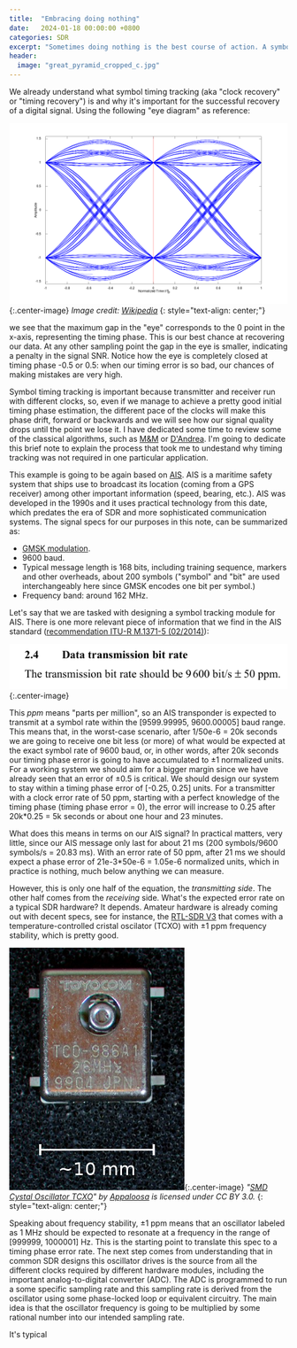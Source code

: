 ```yaml
---
title:  "Embracing doing nothing"
date:   2024-01-18 00:00:00 +0800
categories: SDR
excerpt: "Sometimes doing nothing is the best course of action. A symbol timing tracking situation is presented."
header:
  image: "great_pyramid_cropped_c.jpg"
---
```


We already understand what symbol timing tracking (aka "clock recovery" or "timing recovery") is and why it's important for the successful recovery of a digital signal. Using the following "eye diagram" as reference:

![Eye pattern][eye_pattern]{:.center-image}
*Image credit: [Wikipedia][eye_pattern_wikipedia]*
{: style="text-align: center;"}

we see that the maximum gap in the "eye" corresponds to the 0 point in the x-axis, representing the timing phase. This is our best chance at recovering our data. At any other sampling point the gap in the eye is smaller, indicating a penalty in the signal SNR. Notice how the eye is completely closed at timing phase -0.5 or 0.5: when our timing error is so bad, our chances of making mistakes are very high.

Symbol timing tracking is important because transmitter and receiver run with different clocks, so, even if we manage to achieve a pretty good initial timing phase estimation, the different pace of the clocks will make this phase drift, forward or backwards and we will see how our signal quality drops until the point we lose it. I have dedicated some time to review some of the classical algorithms, such as [M&M][m_m] or [D'Andrea][dandrea]. I'm going to dedicate this brief note to explain the process that took me to undestand why timing tracking was not required in one particular application. 

This example is going to be again based on [AIS][AIS]. AIS is a maritime safety system that ships use to broadcast its location (coming from a GPS receiver) among other important information (speed, bearing, etc.). AIS was developed in the 1990s and it uses practical technology from this date, which predates the era of SDR and more sophisticated communication systems. The signal specs for our purposes in this note, can be summarized as:
* [GMSK modulation][GMSK].
* 9600 baud.
* Typical message length is 168 bits, including training sequence, markers and other overheads, about 200 symbols ("symbol" and "bit" are used interchangeably here since GMSK encodes one bit per symbol.)
* Frequency band: around 162 MHz.

Let's say that we are tasked with designing a symbol tracking module for AIS. There is one more relevant piece of information that we find in the AIS standard ([recommendation ITU-R M.1371-5 (02/2014)][AIS_standard]):

![AIS spec][AIS_spec]{:.center-image}

This _ppm_ means "parts per million", so an AIS transponder is expected to transmit at a symbol rate within the [9599.99995, 9600.00005] baud range. This means that, in the worst-case scenario, after 1/50e-6 = 20k seconds we are going to receive one bit less (or more) of what would be expected at the exact symbol rate of 9600 baud, or, in other words, after 20k seconds our timing phase error is going to have accumulated to ±1 normalized units. For a working system we should aim for a bigger margin since we have already seen that an error of ±0.5 is critical. We should design our system to stay within a timing phase error of [-0.25, 0.25] units. For a transmitter with a clock error rate of 50 ppm, starting with a perfect knowledge of the timing phase (timing phase error = 0), the error will increase to 0.25 after 20k*0.25 = 5k seconds or about one hour and 23 minutes.

What does this means in terms on our AIS signal? In practical matters, very little, since our AIS message only last for about 21 ms (200 symbols/9600 symbols/s = 20.83 ms). With an error rate of 50 ppm, after 21 ms we should expect a phase error of 21e-3*50e-6 = 1.05e-6 normalized units, which in practice is nothing, much below anything we can measure.

However, this is only one half of the equation, the _transmitting side_. The other half comes from the _receiving_ side. What's the expected error rate on a typical SDR hardware? It depends. Amateur hardware is already coming out with decent specs, see for instance, the [RTL-SDR V3][RTL_SDR_V3] that comes with a temperature-controlled cristal oscilator (TCXO) with ±1 ppm frequency stability, which is pretty good.

![TCXO][TCXO]{:.center-image}
*"[SMD Cystal Oscillator TCXO](https://commons.wikimedia.org/w/index.php?curid=23855851)" by [Appaloosa](https://commons.wikimedia.org/wiki/User:Appaloosa) is licensed under CC BY 3.0.*
{: style="text-align: center;"}

Speaking about frequency stability, ±1 ppm means that an oscillator labeled as 1 MHz should be expected to resonate at a frequency in the range of [999999, 1000001] Hz. This is the starting point to translate this spec to a timing phase error rate. The next step comes from understanding that in common SDR designs this oscillator drives is the source from all the different clocks required by different hardware modules, including the important analog-to-digital converter (ADC). The ADC is programmed to run a some specific sampling rate and this sampling rate is derived from the oscillator using some phase-locked loop or equivalent circuitry. The main idea is that the oscillator frequency is going to be multiplied by some rational number into our intended sampling rate.

It's typical 


[eye_pattern]:           /images/Doing_nothing/Binary_PSK_eye_diagram.svg.png
[eye_pattern_wikipedia]: https://en.wikipedia.org/wiki/Eye_pattern
[m_m]:                   /sdr/m_m_analysis/
[dandrea]:               /sdr/dandrea_clock_recovery/
[AIS]:                   https://en.wikipedia.org/wiki/Automatic_identification_system
[GMSK]:                  https://en.wikipedia.org/wiki/Minimum-shift_keying#Gaussian_minimum-shift_keying
[AIS_standard]:          https://www.itu.int/dms_pubrec/itu-r/rec/m/R-REC-M.1371-5-201402-I!!PDF-E.pdf
[AIS_spec]:              /images/Doing_nothing/AIS_spec.png
[RTL_SDR_V3]:            https://www.rtl-sdr.com/wp-content/uploads/2018/02/RTL-SDR-Blog-V3-Datasheet.pdf
[TCXO]:                  /images/Doing_nothing/SMD_Cystal_Oscillator_TCXO.png
